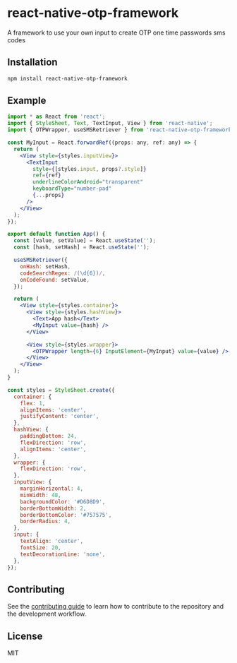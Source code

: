 # react-native-otp-framework

A framework to use your own input to create OTP one time passwords sms codes

## Installation

```sh
npm install react-native-otp-framework
```

## Example

```jsx
import * as React from 'react';
import { StyleSheet, Text, TextInput, View } from 'react-native';
import { OTPWrapper, useSMSRetriever } from 'react-native-otp-framework';

const MyInput = React.forwardRef((props: any, ref: any) => {
  return (
    <View style={styles.inputView}>
      <TextInput
        style={[styles.input, props?.style]}
        ref={ref}
        underlineColorAndroid="transparent"
        keyboardType="number-pad"
        {...props}
      />
    </View>
  );
});

export default function App() {
  const [value, setValue] = React.useState('');
  const [hash, setHash] = React.useState('');

  useSMSRetriever({
    onHash: setHash,
    codeSearchRegex: /(\d{6})/,
    onCodeFound: setValue,
  });

  return (
    <View style={styles.container}>
      <View style={styles.hashView}>
        <Text>App hash</Text>
        <MyInput value={hash} />
      </View>

      <View style={styles.wrapper}>
        <OTPWrapper length={6} InputElement={MyInput} value={value} />
      </View>
    </View>
  );
}

const styles = StyleSheet.create({
  container: {
    flex: 1,
    alignItems: 'center',
    justifyContent: 'center',
  },
  hashView: {
    paddingBottom: 24,
    flexDirection: 'row',
    alignItems: 'center',
  },
  wrapper: {
    flexDirection: 'row',
  },
  inputView: {
    marginHorizontal: 4,
    minWidth: 48,
    backgroundColor: '#D6D8D9',
    borderBottomWidth: 2,
    borderBottomColor: '#757575',
    borderRadius: 4,
  },
  input: {
    textAlign: 'center',
    fontSize: 20,
    textDecorationLine: 'none',
  },
});
```

## Contributing

See the [contributing guide](CONTRIBUTING.md) to learn how to contribute to the repository and the development workflow.

## License

MIT
